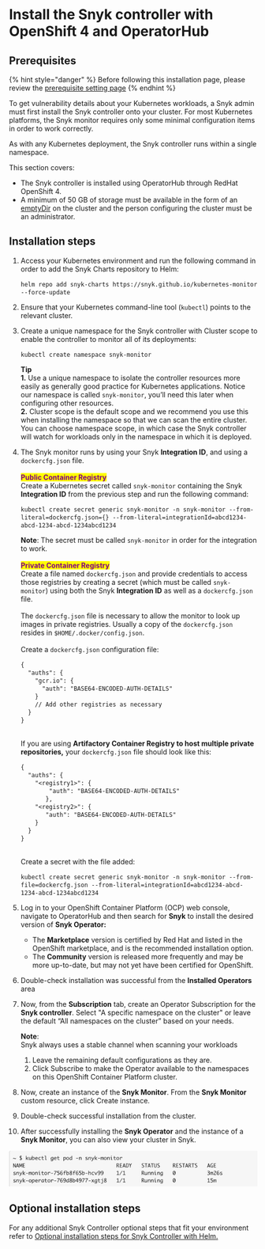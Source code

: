 # Install the Snyk controller with OpenShift 4 and OperatorHub

## Prerequisites

{% hint style="danger" %}
Before following this installation page, please review the [prerequisite setting page](prerequisite-setting.md)
{% endhint %}

To get vulnerability details about your Kubernetes workloads, a Snyk admin must first install the Snyk controller onto your cluster. For most Kubernetes platforms, the Snyk monitor requires only some minimal configuration items in order to work correctly.

As with any Kubernetes deployment, the Snyk controller runs within a single namespace.

This section covers:

* The Snyk controller is installed using OperatorHub through RedHat OpenShift 4.
* A minimum of 50 GB of storage must be available in the form of an [emptyDir](https://kubernetes.io/docs/concepts/storage/volumes/#emptydir) on the cluster and the person configuring the cluster must be an administrator.

## Installation steps

1.  Access your Kubernetes environment and run the following command in order to add the Snyk Charts repository to Helm:

    ```
    helm repo add snyk-charts https://snyk.github.io/kubernetes-monitor --force-update
    ```
2. Ensure that your Kubernetes command-line tool (`kubectl`) points to the relevant cluster.
3.  Create a unique namespace for the Snyk controller with Cluster scope to enable the controller to monitor all of its deployments:

    ```
    kubectl create namespace snyk-monitor
    ```

    **Tip**\
    **1.** Use a unique namespace to isolate the controller resources more easily as generally good practice for Kubernetes applications. Notice our namespace is called `snyk-monitor`, you’ll need this later when configuring other resources.\
    **2.** Cluster scope is the default scope and we recommend you use this when installing the namespace so that we can scan the entire cluster. You can choose namespace scope, in which case the Snyk controller will watch for workloads only in the namespace in which it is deployed.
4.  The Snyk monitor runs by using your Snyk **Integration ID**, and using a `dockercfg.json` file.\
    \
    <mark style="color:purple;">**Public Container Registry**</mark>\
    Create a Kubernetes secret called `snyk-monitor` containing the Snyk **Integration ID** from the previous step and run the following command:

    ```
    kubectl create secret generic snyk-monitor -n snyk-monitor --from-literal=dockercfg.json={} --from-literal=integrationId=abcd1234-abcd-1234-abcd-1234abcd1234
    ```

    **Note**: The secret must be called `snyk-monitor` in order for the integration to work.\
    \
    <mark style="color:purple;">**Private Container Registry**</mark>\
    Create a file named `dockercfg.json` and provide credentials to access those registries by creating a secret (which must be called `snyk-monitor`) using both the Snyk **Integration ID** as well as a `dockercfg.json` file.\
    \
    The `dockercfg.json` file is necessary to allow the monitor to look up images in private registries. Usually a copy of the `dockercfg.json` resides in `$HOME/.docker/config.json`.\
    \
    Create a `dockercfg.json` configuration file:

    ```
    {
      "auths": {
        "gcr.io": {
          "auth": "BASE64-ENCODED-AUTH-DETAILS"
        }
        // Add other registries as necessary
      }
    }
    ```

    \
    If you are using **Artifactory Container Registry to host multiple private repositories,** your `dockercfg.json` file should look like this:

    ```
    {
      "auths": {
        "<registry1>": {
            "auth": "BASE64-ENCODED-AUTH-DETAILS"
           },
        "<registry2>": {
           "auth": "BASE64-ENCODED-AUTH-DETAILS"
        }
      }
    }
    ```

    \
    Create a secret with the file added:

    ```
    kubectl create secret generic snyk-monitor -n snyk-monitor --from-file=dockercfg.json --from-literal=integrationId=abcd1234-abcd-1234-abcd-1234abcd1234
    ```
5. Log in to your OpenShift Container Platform (OCP) web console, navigate to OperatorHub and then search for **Snyk** to install the desired version of **Snyk Operator:**
   * The **Marketplace** version is certified by Red Hat and listed in the OpenShift marketplace, and is the recommended installation option.
   * The **Community** version is released more frequently and may be more up-to-date, but may not yet have been certified for OpenShift.
6. Double-check installation was successful from the **Installed Operators** area
7.  Now, from the **Subscription** tab, create an Operator Subscription for the **Snyk controller**. Select "A specific namespace on the cluster" or leave the default “All namespaces on the cluster” based on your needs.

    **Note**:\
    Snyk always uses a stable channel when scanning your workloads

    1. Leave the remaining default configurations as they are.
    2. Click Subscribe to make the Operator available to the namespaces on this OpenShift Container Platform cluster.
8. Now, create an instance of the **Snyk Monitor**. From the **Snyk Monitor** custom resource, click Create instance.
9. Double-check successful installation from the cluster.
10. After successfully installing the **Snyk Operator** and the instance of a **Snyk Monitor**, you can also view your cluster in Snyk.

![Example of successful installation from the cluster.](<../../../.gitbook/assets/image (40) (2).png>)

## Optional installation steps

For any additional Snyk Controller optional steps that fit your environment refer to [Optional installation steps for Snyk Controller with Helm](optional-installation-steps-for-snyk-controller-with-helm.md)[.](optional-installation-steps-for-snyk-controller-with-helm.md)
